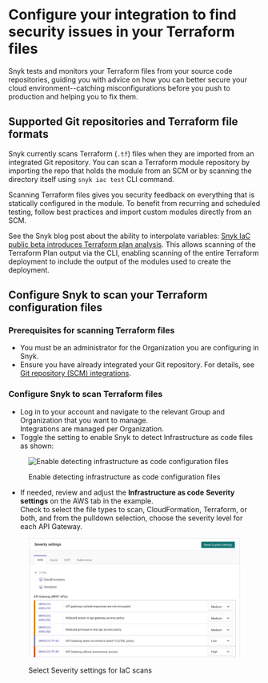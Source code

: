 # Configure your integration to find security issues in your Terraform files

Snyk tests and monitors your Terraform files from your source code repositories, guiding you with advice on how you can better secure your cloud environment--catching misconfigurations before you push to production and helping you to fix them.

## Supported Git repositories and Terraform file formats

Snyk currently scans Terraform (`.tf`) files when they are imported from an integrated Git repository. You can scan a Terraform module repository by importing the repo that holds the module from an SCM or by scanning the directory itself using `snyk iac test` CLI command.

Scanning Terraform files gives you security feedback on everything that is statically configured in the module. To benefit from recurring and scheduled testing, follow best practices and import custom modules directly from an SCM.

See the Snyk blog post about the ability to interpolate variables: [Snyk IaC public beta introduces Terraform plan analysis](https://snyk.io/blog/snyk-iac-public-beta-introduces-terraform-plan-analysis/). This allows scanning of the Terraform Plan output via the CLI, enabling scanning of the entire Terraform deployment to include the output of the modules used to create the deployment.

## Configure Snyk to scan your Terraform configuration files

### **Prerequisites for scanning Terraform files**

* You must be an administrator for the Organization you are configuring in Snyk.
* Ensure you have already integrated your Git repository. For details, see [Git repository (SCM) integrations](../../../integrations/git-repository-scm-integrations/).

### **Configure Snyk to scan Terraform files**

* Log in to your account and navigate to the relevant Group and Organization that you want to manage.\
  Integrations are managed per Organization.
* Toggle the setting to enable Snyk to detect Infrastructure as code files as shown:

<figure><img src="../../../.gitbook/assets/snyk-iac-enable.png" alt="Enable detecting infrastructure as code configuration files"><figcaption><p>Enable detecting infrastructure as code configuration files</p></figcaption></figure>

* If needed, review and adjust the **Infrastructure as code** **Severity settings** on the AWS tab in the example.\
  Check to select the file types to scan, CloudFormation, Terraform, or both, and from the pulldown selection, choose the severity level for each API Gateway.

<figure><img src="../../../.gitbook/assets/image (105) (1) (1) (1) (1) (1) (1) (1) (1) (1) (1) (1) (1) (1) (1) (1) (1) (1) (1) (1) (1) (1) (1) (2).png" alt="Select Severity settings for IaC scans"><figcaption><p>Select Severity settings for IaC scans</p></figcaption></figure>
